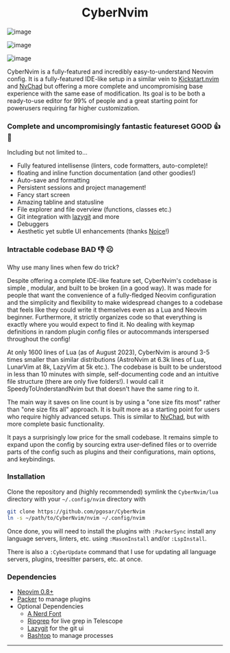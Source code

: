 <h1 align="center">CyberNvim</h1>

![image](https://github.com/pgosar/CyberNvim/assets/55164602/d650046e-7dc6-43df-a9c6-2eb24d1725cc)

![image](https://github.com/pgosar/CyberNvim/assets/55164602/7d22e70e-6e52-4737-8068-9335c7705098)

![image](https://github.com/pgosar/CyberNvim/assets/55164602/1e6dc5d5-9945-405b-9e63-0aa2afe604c3)

CyberNvim is a fully-featured and incredibly easy-to-understand Neovim config.
It is a fully-featured IDE-like setup in a similar vein to
[Kickstart.nvim](https://github.com/nvim-lua/kickstart.nvim) and
[NvChad](https://github.com/NvChad/NvChad/tree/v2.0) but offering a
more complete and uncompromising base experience with the same ease of modification.
Its goal is to be both a ready-to-use editor for 99% of people and a great starting
point for powerusers requiring far higher customization.

### Complete and uncompromisingly fantastic featureset GOOD 👍 🥰

Including but not limited to...

* Fully featured intellisense (linters, code formatters, auto-complete)!
* floating and inline function documentation (and other goodies!)
* Auto-save and formatting
* Persistent sessions and project management!
* Fancy start screen
* Amazing tabline and statusline
* File explorer and file overview (functions, classes etc.)
* Git integration with [lazygit](https://github.com/jesseduffield/lazygit)
and more
* Debuggers
* Aesthetic yet subtle UI enhancements (thanks [Noice](https://github.com/folke/noice.nvim)!)

### Intractable codebase BAD 👎 ☹️

Why use many lines when few do trick?

Despite offering a complete IDE-like feature set, CyberNvim's codebase is simple
, modular, and built to be broken (in a good way). It was made for people
that want the convenience of a fully-fledged Neovim configuration and the
simplicity and flexibility to make widespread changes to a codebase that
feels like they could write it themselves even as a Lua and Neovim beginner.
Furthermore, it strictly organizes code so that everything is exactly where you
would expect to find it. No dealing with keymap definitions in random plugin config
files or autocommands interspersed throughout the config!

At only 1600 lines of Lua (as of August 2023), CyberNvim is around 3-5 times
smaller than similar distributions (AstroNvim at 6.3k lines of Lua, LunarVim
at 8k, LazyVim at 5k etc.). The codebase is built to be understood in less
than 10 minutes with simple, self-documenting code and an intuitive file
structure (there are only five folders!). I would call it
SpeedyToUnderstandNvim but that doesn't have the same ring to it.

The main way it saves on line count is by using a "one size fits most"
rather than "one size fits all" approach. It is built more as a starting
point for users who require highly advanced setups. This is similar to
[NvChad](https://github.com/NvChad/NvChad/tree/v2.0), but with more complete
basic functionality.

It pays a surprisingly low price for the small codebase.
It remains simple to expand upon the config by sourcing extra
user-defined files or to override parts of the config such as plugins
and their configurations, main options, and keybindings.

### Installation

Clone the repository and (highly recommended) symlink the `CyberNvim/lua`
directory with your `~/.config/nvim` directory with

``` bash
git clone https://github.com/pgosar/CyberNvim
ln -s ~/path/to/CyberNvim/nvim ~/.config/nvim
```

Once done, you will need to install the plugins with `:PackerSync` install any
language servers, linters, etc. using `:MasonInstall` and/or `:LspInstall`.

There is also a `:CyberUpdate` command that I use for updating all language
servers, plugins, treesitter parsers, etc. at once.

### Dependencies

* [Neovim 0.8+](https://github.com/neovim/neovim/releases/tag/stable)
* [Packer](https://github.com/wbthomason/packer.nvim) to manage plugins
* Optional Dependencies
  * [A Nerd Font](https://www.nerdfonts.com/font-downloads)
  * [Ripgrep](https://github.com/BurntSushi/ripgrep) for live grep in Telescope
  * [Lazygit](https://github.com/jesseduffield/lazygit) for the git ui
  * [Bashtop](https://github.com/aristocratos/bashtop) to manage processes

---
